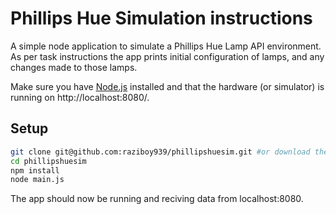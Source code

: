 # Phillips Hue Simulation instructions

A simple node application to simulate a Phillips Hue Lamp API environment.  
As per task instructions the app prints initial configuration of lamps, and any changes made to those lamps.





Make sure you have [Node.js](http://nodejs.org/) installed and that the hardware (or simulator) is 
running on http://localhost:8080/.




## Setup



```sh
git clone git@github.com:raziboy939/phillipshuesim.git #or download the zip file and extract contents.
cd phillipshuesim
npm install
node main.js
```

The app should now be running and reciving data from localhost:8080.

